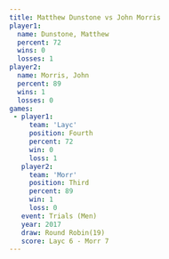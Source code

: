 ```yaml
---
title: Matthew Dunstone vs John Morris
player1:                 
  name: Dunstone, Matthew
  percent: 72            
  wins: 0                
  losses: 1              
player2:                 
  name: Morris, John     
  percent: 89            
  wins: 1                
  losses: 0              
games:
 - player1:          
     team: 'Layc'    
     position: Fourth
     percent: 72     
     win: 0          
     loss: 1         
   player2:         
     team: 'Morr'   
     position: Third
     percent: 89    
     win: 1         
     loss: 0        
   event: Trials (Men)   
   year: 2017            
   draw: Round Robin(19) 
   score: Layc 6 - Morr 7
---
```

